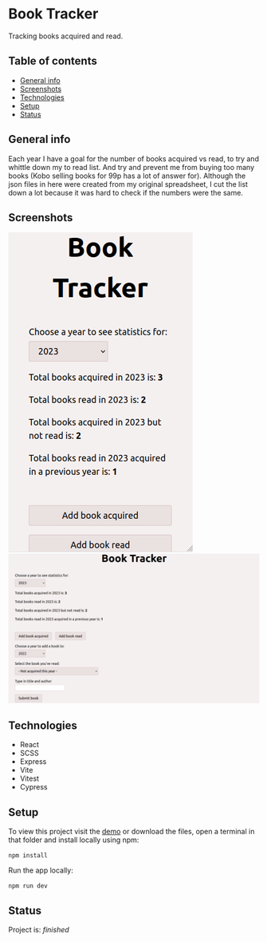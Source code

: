 # Book Tracker

Tracking books acquired and read.

## Table of contents

- [General info](#general-info)
- [Screenshots](#screenshots)
- [Technologies](#technologies)
- [Setup](#setup)
- [Status](#status)

## General info

Each year I have a goal for the number of books acquired vs read, to try and whittle down my to read list. And try and prevent me from buying too many books (Kobo selling books for 99p has a lot of answer for). Although the json files in here were created from my original spreadsheet, I cut the list down a lot because it was hard to check if the numbers were the same.

## Screenshots

![Mobile screenshot](screenshot-mobile.png)
![Desktop screenshot](screenshot-desktop.png)

## Technologies

- React
- SCSS
- Express
- Vite
- Vitest
- Cypress

## Setup

To view this project visit the [demo](https://book-tracker-nm.onrender.com) or download the files, open a terminal in that folder and install locally using npm:

```
npm install
```

Run the app locally:

```
npm run dev
```

## Status

Project is: _finished_
